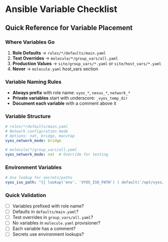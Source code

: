 # Ansible Variable Checklist

## Quick Reference for Variable Placement

### Where Variables Go
1. **Role Defaults** → `roles/*/defaults/main.yaml`
2. **Test Overrides** → `molecule/*/group_vars/all.yaml`
3. **Production Values** → `site/group_vars/*.yaml` or `site/host_vars/*.yaml`
4. **Never** → `molecule.yaml` host_vars section

### Variable Naming Rules
- **Always prefix** with role name: `vyos_*`, `nexus_*`, `network_*`
- **Private variables** start with underscore: `_vyos_temp_dir`
- **Document each variable** with a comment above it

### Variable Structure
```yaml
# roles/*/defaults/main.yaml
# Network configuration mode  
# Options: nat, bridge, macvtap
vyos_network_mode: bridge

# molecule/*/group_vars/all.yaml
vyos_network_mode: nat  # Override for testing
```

### Environment Variables
```yaml
# Use lookup for secrets/paths
vyos_iso_path: "{{ lookup('env', 'VYOS_ISO_PATH') | default('/opt/vyos/current.iso') }}"
```

### Quick Validation
- [ ] Variables prefixed with role name?
- [ ] Defaults in `defaults/main.yaml`?
- [ ] Test overrides in `group_vars/all.yaml`?
- [ ] No variables in `molecule.yaml` provisioner?
- [ ] Each variable has a comment?
- [ ] Secrets use environment lookups?